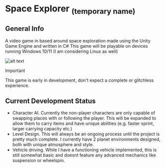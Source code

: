 # Space Explorer <sub>(temporary name)</sub>

## General Info
A video game in based around space exploration made using the Unity Game Engine and written in C#
This game will be playable on devices running Windows 10/11 (I am considering Linux as well)

![alt text]([https://github.com/Tidod/Space-Game/blob/[branch]/image.jpg](https://github.com/Tidod/Space-Game/blob/main/Project%20Showcse%20(Leave%20alone)/Corpse%20Model.png)?raw=true)


> [!IMPORTANT]
> This game is early in development, don't expect a complete or glitchless experience.

## Current Development Status
- Character AI. Currently the non-player characters are only capable of swapping places with or following the player. This will be expanded to allow them to carry items and have unique abilities (e.g. faster sprint, larger carrying capacity etc.)
- Level Design. This will always be an ongoing process until the project is pretty much complete. I currently have 2 planet environments designed, both with unique atmosphere and style.
- Vehicle driving. While I have a functioning vehicle implemented, this is still somewhat basic and doesnt feature any advanced mechanics like suspension or wheelspin.
